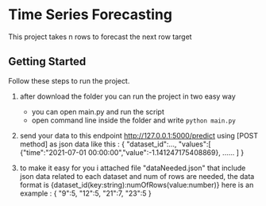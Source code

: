 # Time Series Forecasting

This project takes n rows to forecast the next row target

## Getting Started

Follow these steps to run the project.

1. after download the folder you can run the project in two easy way
    * you can open main.py and run the script
    * open command line inside the folder and write `python main.py`
2. send your data to this endpoint http://127.0.0.1:5000/predict using [POST method] as json data like this :
{
    "dataset_id":...,
    "values":[
        {"time":"2021-07-01 00:00:00","value":-1.141247175408869},
	......
    ]
}

3. to make it easy for you i attached file "dataNeeded.json" that include json data related to each dataset and num of rows are needed,
the data format is {dataset_id(key:string):numOfRows(value:number)} here is an example :
{
    "9":5,
    "12":5,
    "21":7,
    "23":5
}

